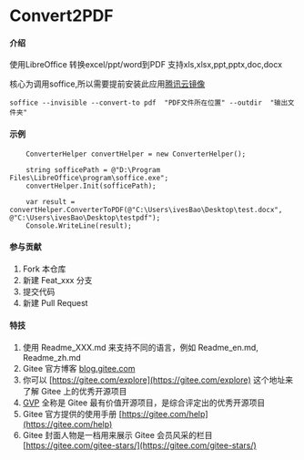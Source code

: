 # Convert2PDF

#### 介绍
使用LibreOffice 转换excel/ppt/word到PDF
支持xls,xlsx,ppt,pptx,doc,docx

核心为调用soffice,所以需要提前安装此应用[腾讯云镜像](https://mirrors.cloud.tencent.com/libreoffice/libreoffice/stable/24.2.2/win/x86_64/)
```
soffice --invisible --convert-to pdf  "PDF文件所在位置" --outdir  "输出文件夹"
```


#### 示例
```
    ConverterHelper convertHelper = new ConverterHelper();

    string sofficePath = @"D:\Program Files\LibreOffice\program\soffice.exe";
    convertHelper.Init(sofficePath);

    var result = convertHelper.ConverterToPDF(@"C:\Users\ivesBao\Desktop\test.docx", @"C:\Users\ivesBao\Desktop\testpdf");
    Console.WriteLine(result);
```

#### 参与贡献

1.  Fork 本仓库
2.  新建 Feat_xxx 分支
3.  提交代码
4.  新建 Pull Request


#### 特技

1.  使用 Readme\_XXX.md 来支持不同的语言，例如 Readme\_en.md, Readme\_zh.md
2.  Gitee 官方博客 [blog.gitee.com](https://blog.gitee.com)
3.  你可以 [https://gitee.com/explore](https://gitee.com/explore) 这个地址来了解 Gitee 上的优秀开源项目
4.  [GVP](https://gitee.com/gvp) 全称是 Gitee 最有价值开源项目，是综合评定出的优秀开源项目
5.  Gitee 官方提供的使用手册 [https://gitee.com/help](https://gitee.com/help)
6.  Gitee 封面人物是一档用来展示 Gitee 会员风采的栏目 [https://gitee.com/gitee-stars/](https://gitee.com/gitee-stars/)
